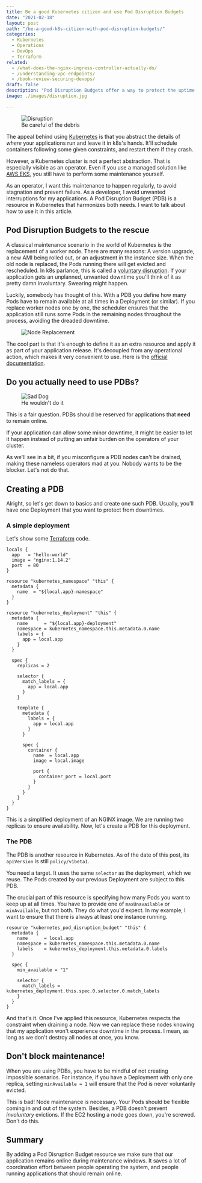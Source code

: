 ```yaml
---
title: Be a good Kubernetes citizen and use Pod Disruption Budgets
date: "2021-02-18"
layout: post
path: "/be-a-good-k8s-citizen-with-pod-disruption-budgets/"
categories:
  - Kubernetes
  - Operations
  - DevOps
  - Terraform
related:
  - /what-does-the-nginx-ingress-controller-actually-do/
  - /understanding-vpc-endpoints/
  - /book-review-securing-devops/
draft: false
description: "Pod Disruption Budgets offer a way to protect the uptime of an application in Kubernetes during node maintenance, in a decoupled fashion"
image: ./images/disruption.jpg 

---
```


<figure class="figure figure--left">
  <img src="./images/disruption.jpg" alt="Disruption" />
  <figcaption class="figure__caption">
  Be careful of the debris
  </figcaption>
</figure>

The appeal behind using [Kubernetes](https://kubernetes.io/) is that you abstract the details of _where_ your applications run and leave it in k8s's hands. It'll schedule containers following some given constraints, and restart them if they crash.

However, a Kubernetes cluster is not a perfect abstraction. That is especially visible as an operator. Even if you use a managed solution like [AWS EKS](https://aws.amazon.com/eks/), you still have to perform some maintenance yourself.

As an operator, I want this maintenance to happen regularly, to avoid stagnation and prevent failure. As a developer, I avoid unwanted interruptions for my applications. A Pod Disruption Budget (PDB) is a resource in Kubernetes that harmonizes both needs. I want to talk about how to use it in this article.

## Pod Disruption Budgets to the rescue

A classical maintenance scenario in the world of Kubernetes is the replacement of a worker node. There are many reasons: A version upgrade, a new AMI being rolled out, or an adjustment in the instance size. When the old node is replaced, the Pods running there will get evicted and rescheduled. In k8s parlance, this is called a [voluntary disruption](https://kubernetes.io/docs/concepts/workloads/pods/disruptions/#voluntary-and-involuntary-disruptions). If your application gets an unplanned, unwanted downtime you'll think of it as pretty damn involuntary. Swearing might happen.

Luckily, somebody has thought of this. With a PDB you define how many Pods have to remain available at all times in a Deployment (or similar). If you replace worker nodes one by one, the scheduler ensures that the application still runs some Pods in the remaining nodes throughout the process, avoiding the dreaded downtime.

<figure class="figure">
  <img src="./images/node-replacement.png" alt="Node Replacement" />
</figure>

The cool part is that it's enough to define it as an extra resource and apply it as part of your application release. It's decoupled from any operational action, which makes it very convenient to use. Here is the [official documentation](https://kubernetes.io/docs/tasks/run-application/configure-pdb/).

## Do you actually need to use PDBs?

<figure class="figure figure--right">
  <img src="./images/sad-dog.jpg" alt="Sad Dog" />
  <figcaption class="figure__caption">
  He wouldn't do it
  </figcaption>
</figure>

This is a fair question. PDBs should be reserved for applications that **need** to remain online.

If your application can allow some minor downtime, it might be easier to let it happen instead of putting an unfair burden on the operators of your cluster. 

As we'll see in a bit, if you misconfigure a PDB nodes can't be drained, making these nameless operators mad at you. Nobody wants to be the blocker. Let's not do that.

## Creating a PDB

Alright, so let's get down to basics and create one such PDB. Usually, you'll have one Deployment that you want to protect from downtimes.

### A simple deployment

Let's show some [Terraform](https://www.terraform.io/) code.

<!-- deployment --> 
```hcl
locals {
  app   = "hello-world"
  image = "nginx:1.14.2"
  port  = 80
}

resource "kubernetes_namespace" "this" {
  metadata {
    name  = "${local.app}-namespace"
  }
}

resource "kubernetes_deployment" "this" {
  metadata {
    name      = "${local.app}-deployment"
    namespace = kubernetes_namespace.this.metadata.0.name
    labels = {
      app = local.app
    }
  }

  spec {
    replicas = 2

    selector {
      match_labels = {
        app = local.app
      }
    }

    template {
      metadata {
        labels = {
          app = local.app
        }
      }

      spec {
        container {
          name  = local.app
          image = local.image

          port {
            container_port = local.port
          }
        }
      }
    }
  }
}
```

This is a simplified deployment of an NGINX image. We are running two replicas to ensure availability. Now, let's create a PDB for this deployment.

### The PDB

The PDB is another resource in Kubernetes. As of the date of this post, its `apiVersion` is still `policy/v1beta1`.

You need a target. It uses the same `selector` as the deployment, which we reuse. The Pods created by our previous Deployment are subject to this PDB.

The crucial part of this resource is specifying how many Pods you want to keep up at all times. You have to provide one of `maxUnavailable` or `minAvailable`, but not both. They do what you'd expect. In my example, I want to ensure that there is always at least one instance running.

<!-- pdb -->
```hcl
resource "kubernetes_pod_disruption_budget" "this" {
  metadata {
    name      = local.app
    namespace = kubernetes_namespace.this.metadata.0.name
    labels    = kubernetes_deployment.this.metadata.0.labels
  }

  spec {
    min_available = "1"

    selector {
      match_labels = kubernetes_deployment.this.spec.0.selector.0.match_labels
    }
  }
}
```

And that's it. Once I've applied this resource, Kubernetes respects the constraint when draining a node. Now we can replace these nodes knowing that my application won't experience downtime in the process. I mean, as long as we don't destroy all nodes at once, you know.

## Don't block maintenance!

When you are using PDBs, you have to be mindful of not creating impossible scenarios. For instance, if you have a Deployment with only one replica, setting `minAvailable = 1` will ensure that the Pod is never voluntarily evicted.

This is bad! Node maintenance is necessary. Your Pods should be flexible coming in and out of the system. Besides, a PDB doesn't prevent _involuntary_ evictions. If the EC2 hosting a node goes down, you're screwed. Don't do this. 

## Summary

By adding a Pod Disruption Budget resource we make sure that our application remains online during maintenance windows. It saves a lot of coordination effort between people operating the system, and people running applications that should remain online.
